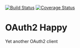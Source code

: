[![Build Status](https://travis-ci.org/roman-lyubimov/oauth2-happy.svg?branch=master)](https://travis-ci.org/roman-lyubimov/oauth2-happy)
[![Coverage Status](https://coveralls.io/repos/github/roman-lyubimov/oauth2-happy/badge.svg?branch=master)](https://coveralls.io/github/roman-lyubimov/oauth2-happy?branch=master)

# OAuth2 Happy
Yet another OAuth2 client

